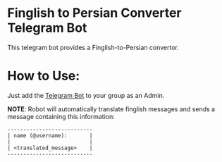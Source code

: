 # Finglish to Persian Converter Telegram Bot
This telegram bot provides a Finglish-to-Persian convertor.

# How to Use:
Just add the [Telegram Bot](http://t.me/fintranslatebot) to your group as an Admin.

**NOTE**: Robot will automatically translate finglish messages and sends a message containing this information:
```
---------------------------
| name (@username):       |
|                         |
| <translated_message>    |
---------------------------
```